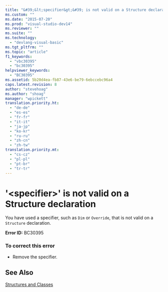```yaml
---
title: "&#39;&lt;specifier&gt;&#39; is not valid on a Structure declaration | Microsoft Docs"
ms.custom: ""
ms.date: "2015-07-20"
ms.prod: "visual-studio-dev14"
ms.reviewer: ""
ms.suite: ""
ms.technology: 
  - "devlang-visual-basic"
ms.tgt_pltfrm: ""
ms.topic: "article"
f1_keywords: 
  - "vbc30395"
  - "bc30395"
helpviewer_keywords: 
  - "BC30395"
ms.assetid: 5b20d4ea-fb87-43e6-be79-6ebccebc96a4
caps.latest.revision: 8
author: "stevehoag"
ms.author: "shoag"
manager: "wpickett"
translation.priority.ht: 
  - "de-de"
  - "es-es"
  - "fr-fr"
  - "it-it"
  - "ja-jp"
  - "ko-kr"
  - "ru-ru"
  - "zh-cn"
  - "zh-tw"
translation.priority.mt: 
  - "cs-cz"
  - "pl-pl"
  - "pt-br"
  - "tr-tr"
---
```

# &#39;&lt;specifier&gt;&#39; is not valid on a Structure declaration
You have used a specifier, such as `Dim` or `Override`, that is not valid on a `Structure` declaration.  
  
 **Error ID:** BC30395  
  
### To correct this error  
  
-   Remove the specifier.  
  
## See Also  
 [Structures and Classes](../../visual-basic/programming-guide/language-features/data-types/structures-and-classes.md)